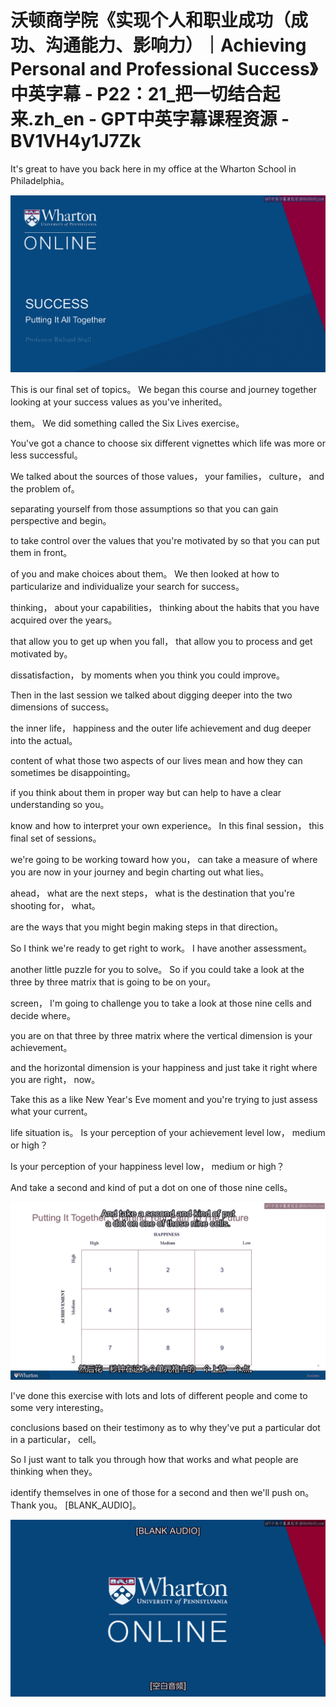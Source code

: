 # 沃顿商学院《实现个人和职业成功（成功、沟通能力、影响力）｜Achieving Personal and Professional Success》中英字幕 - P22：21_把一切结合起来.zh_en - GPT中英字幕课程资源 - BV1VH4y1J7Zk

 It's great to have you back here in my office at the Wharton School in Philadelphia。



![](img/39f70a300f5d62e6fe792a56d47095cf_1.png)

 This is our final set of topics。 We began this course and journey together looking at your success values as you've inherited。

 them。 We did something called the Six Lives exercise。

 You've got a chance to choose six different vignettes which life was more or less successful。

 We talked about the sources of those values， your families， culture， and the problem of。

 separating yourself from those assumptions so that you can gain perspective and begin。

 to take control over the values that you're motivated by so that you can put them in front。

 of you and make choices about them。 We then looked at how to particularize and individualize your search for success。

 thinking， about your capabilities， thinking about the habits that you have acquired over the years。

 that allow you to get up when you fall， that allow you to process and get motivated by。

 dissatisfaction， by moments when you think you could improve。

 Then in the last session we talked about digging deeper into the two dimensions of success。

 the inner life， happiness and the outer life achievement and dug deeper into the actual。

 content of what those two aspects of our lives mean and how they can sometimes be disappointing。

 if you think about them in proper way but can help to have a clear understanding so you。

 know and how to interpret your own experience。 In this final session， this final set of sessions。

 we're going to be working toward how you， can take a measure of where you are now in your journey and begin charting out what lies。

 ahead， what are the next steps， what is the destination that you're shooting for， what。

 are the ways that you might begin making steps in that direction。

 So I think we're ready to get right to work。 I have another assessment。

 another little puzzle for you to solve。 So if you could take a look at the three by three matrix that is going to be on your。

 screen， I'm going to challenge you to take a look at those nine cells and decide where。

 you are on that three by three matrix where the vertical dimension is your achievement。

 and the horizontal dimension is your happiness and just take it right where you are right， now。

 Take this as a like New Year's Eve moment and you're trying to just assess what your current。

 life situation is。 Is your perception of your achievement level low， medium or high？

 Is your perception of your happiness level low， medium or high？

 And take a second and kind of put a dot on one of those nine cells。



![](img/39f70a300f5d62e6fe792a56d47095cf_3.png)

 I've done this exercise with lots and lots of different people and come to some very interesting。

 conclusions based on their testimony as to why they've put a particular dot in a particular， cell。

 So I just want to talk you through how that works and what people are thinking when they。

 identify themselves in one of those for a second and then we'll push on。 Thank you。 [BLANK_AUDIO]。



![](img/39f70a300f5d62e6fe792a56d47095cf_5.png)